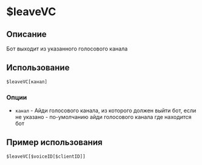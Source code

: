 # $leaveVC

## Описание
Бот выходит из указанного голосового канала

## Использование
```js
$leaveVC[канал]
```

### Опции
- `канал` - Айди голосового канала, из которого должен выйти бот, если не указано - по-умолчанию айди голосового канала где находится бот 

## Пример использования
```javascript
$leaveVC[$voiceID[$clientID]]
```

